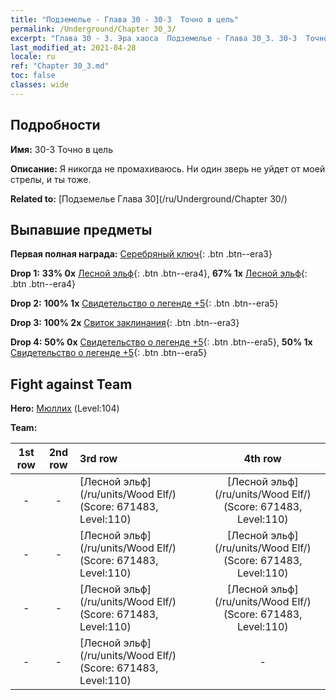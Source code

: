 ```yaml
---
title: "Подземелье - Глава 30 - 30-3  Точно в цель"
permalink: /Underground/Chapter 30_3/
excerpt: "Глава 30 - 3. Эра хаоса  Подземелье - Глава 30_3. 30-3  Точно в цель"
last_modified_at: 2021-04-28
locale: ru
ref: "Chapter 30_3.md"
toc: false
classes: wide
---
```


## Подробности

 **Имя:** 30-3  Точно в цель

 **Описание:**       Я никогда не промахиваюсь. Ни один зверь не уйдет от моей стрелы, и ты тоже.

 **Related to:** [Подземелье Глава 30](/ru/Underground/Chapter 30/)

## Выпавшие предметы

 **Первая полная награда:** [Серебряный ключ](/ItemsRU/con_693/){: .btn .btn--era3}

 **Drop 1:** **33% 0x** [Лесной эльф](/ItemsRU/unt_201/){: .btn .btn--era4}, **67% 1x** [Лесной эльф](/ItemsRU/unt_201/){: .btn .btn--era4}

 **Drop 2:** **100% 1x** [Свидетельство о легенде +5](/ItemsRU/mat_102/){: .btn .btn--era5}

 **Drop 3:** **100% 2x** [Свиток заклинания](/ItemsRU/con_694/){: .btn .btn--era3}

 **Drop 4:** **50% 0x** [Свидетельство о легенде +5](/ItemsRU/mat_102/){: .btn .btn--era5}, **50% 1x** [Свидетельство о легенде +5](/ItemsRU/mat_102/){: .btn .btn--era5}


## Fight against Team
 **Hero:** [Мюллих](/ru/heroes/Mullich/) (Level:104)

 **Team:**


  | 1st row | 2nd row | 3rd row | 4th row |
  |:----:|:----:|:----|:----:|
  | - | - | [Лесной эльф](/ru/units/Wood Elf/) (Score: 671483, Level:110)  | [Лесной эльф](/ru/units/Wood Elf/) (Score: 671483, Level:110)  |
  | - | - | [Лесной эльф](/ru/units/Wood Elf/) (Score: 671483, Level:110)  | [Лесной эльф](/ru/units/Wood Elf/) (Score: 671483, Level:110)  |
  | - | - | [Лесной эльф](/ru/units/Wood Elf/) (Score: 671483, Level:110)  | [Лесной эльф](/ru/units/Wood Elf/) (Score: 671483, Level:110)  |
  | - | - | [Лесной эльф](/ru/units/Wood Elf/) (Score: 671483, Level:110)  | - |


